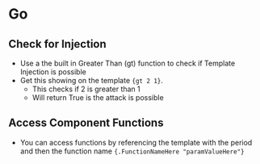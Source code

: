 # Go

## Check for Injection
- Use a the built in Greater Than (gt) function to check if Template Injection is possible
- Get this showing on the template `{gt 2 1}`.
  - This checks if 2 is greater than 1
  - Will return True is the attack is possible

## Access Component Functions
- You can access functions by referencing the template with the period and then the function name `{.FunctionNameHere "paramValueHere"}`